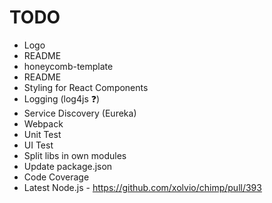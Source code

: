# TODO

* Logo
* README
* honeycomb-template
 * README
 * Styling for React Components
 * Logging (log4js :question:)
 * Service Discovery (Eureka)
 * Webpack
 * Unit Test
 * UI Test
 * Split libs in own modules
 * Update package.json
 * Code Coverage
 * Latest Node.js - https://github.com/xolvio/chimp/pull/393
